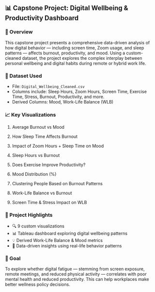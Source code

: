 ## 📊 Capstone Project: Digital Wellbeing & Productivity Dashboard

### 🧠 Overview
This capstone project presents a comprehensive data-driven analysis of how digital behavior — including screen time, Zoom usage, and sleep patterns — affects burnout, productivity, and mood. Using a custom-cleaned dataset, the project explores the complex interplay between personal wellbeing and digital habits during remote or hybrid work life.

### 📂 Dataset Used
- File: `Digital_Wellbeing_Cleaned.csv`
- Columns include: Sleep Hours, Zoom Hours, Screen Time, Exercise Time, Stress, Burnout, Productivity, and more.
- Derived Columns: Mood, Work-Life Balance (WLB)
  
### 📈 Key Visualizations
1) Average Burnout vs Mood

2) How Sleep Time Affects Burnout

3) Impact of Zoom Hours + Sleep Time on Mood

4) Sleep Hours vs Burnout

5) Does Exercise Improve Productivity?

6) Mood Distribution (%)

7) Clustering People Based on Burnout Patterns

8) Work-Life Balance vs Burnout

9) Screen Time & Stress Impact on WLB



### 📌 Project Highlights
- 🔍 9 custom visualizations
- 📊 Tableau dashboard exploring digital wellbeing patterns
- 💡 Derived Work-Life Balance & Mood metrics
- 📁 Data-driven insights using real-life behavior patterns
  
### 🎯 Goal
To explore whether digital fatigue — stemming from screen exposure, remote meetings, and reduced physical activity — correlates with poor mental health and reduced productivity. This can help workplaces make better wellness policy decisions.

